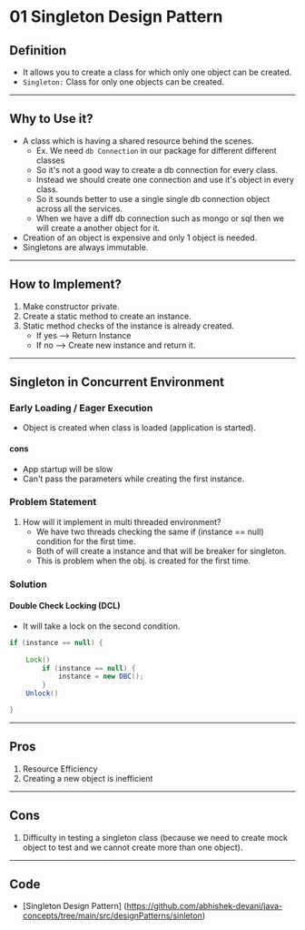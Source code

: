 # 01 Singleton Design Pattern

## Definition

- It allows you to create a class for which only one object can be created.
- `Singleton:` Class for only one objects can be created.

---
## Why to Use it?

- A class which is having a shared resource behind the scenes.
    - Ex. We need `db Connection` in our package for different different classes
    - So it's not a good way to create a db connection for every class.
    - Instead we should create one connection and use it's object in every class.
    - So it sounds better to use a single single db connection object across all the services.
    - When we have a diff db connection such as mongo or sql then we will create a another object for it.
- Creation of an object is expensive and only 1 object is needed.
- Singletons are always immutable.

---
## How to Implement?

1. Make constructor private.
2. Create a static method to create an instance.
3. Static method checks of the instance is already created.
    - If yes --> Return Instance
    - If no --> Create new instance and return it.

---
## Singleton in Concurrent Environment

### Early Loading / Eager Execution

- Object is created when class is loaded (application is started).

#### cons
- App startup will be slow
- Can't pass the parameters while creating the first instance.

### Problem Statement

1. How will it implement in multi threaded environment?
    - We have two threads checking the same if (instance == null) condition for the first time.
    - Both of will create a instance and that will be breaker for singleton.
    - This is problem when the obj. is created for the first time.

### Solution

#### Double Check Locking (DCL)
- It will take a lock on the second condition.

```java
if (instance == null) {
    
    Lock()
        if (instance == null) {
            instance = new DBC();
        }
    Unlock()

}
```

---
## Pros

1. Resource Efficiency
2. Creating a new object is inefficient

---
## Cons

1. Difficulty in testing a singleton class (because we need to create mock object to test and we cannot create more than one object).

---
## Code

- [Singleton Design Pattern] (https://github.com/abhishek-devani/java-concepts/tree/main/src/designPatterns/sinleton)